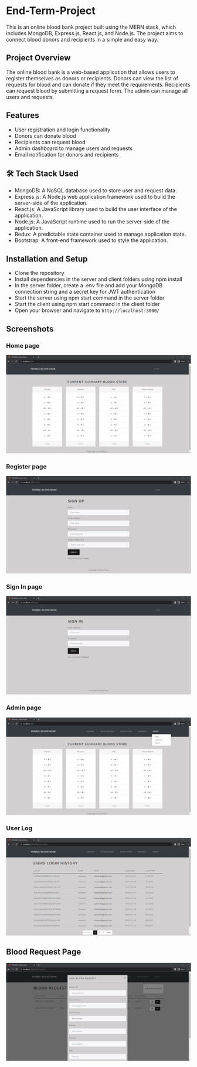 # End-Term-Project
This is an online blood bank project built using the MERN stack, which includes MongoDB, Express.js, React.js, and Node.js. The project aims to connect blood donors and recipients in a simple and easy way.

## Project Overview
The online blood bank is a web-based application that allows users to register themselves as donors or recipients. Donors can view the list of requests for blood and can donate if they meet the requirements. Recipients can request blood by submitting a request form. The admin can manage all users and requests.

## Features
- User registration and login functionality
- Donors can donate blood
- Recipients can request blood
- Admin dashboard to manage users and requests
- Email notification for donors and recipients
## 🛠 Tech Stack Used
- MongoDB: A NoSQL database used to store user and request data.
- Express.js: A Node.js web application framework used to build the server-side of the application.
- React.js: A JavaScript library used to build the user interface of the application.
- Node.js: A JavaScript runtime used to run the server-side of the application.
- Redux: A predictable state container used to manage application state.
- Bootstrap: A front-end framework used to style the application.

## Installation and Setup
- Clone the repository
- Install dependencies in the server and client folders using npm install
- In the server folder, create a .env file and add your MongoDB connection string and a secret key for JWT authentication
- Start the server using npm start command in the server folder
- Start the client using npm start command in the client folder
- Open your browser and navigate to `http://localhost:3000/`

## Screenshots

### Home page

![github-small](images/bloodmain.jpg)

### Register page

![github-small](images/registerpage.jpg)

### Sign In page

![github-small](images/signinpage.jpg)

### Admin page
![github-small](images/adminpage.jpg)

### User Log
![github-small](images/userlogpage.jpg)

## Blood Request Page
![github-small](images/bloodreq.jpg)
